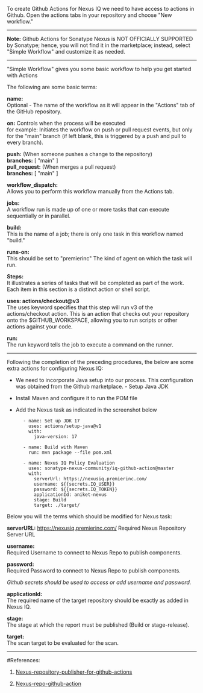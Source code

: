 
To create Github Actions for Nexus IQ we need to have access to actions in Github. Open the actions tabs in your repository and choose "New workflow."

---

**Note:** Github Actions for Sonatype Nexus is NOT OFFICIALLY SUPPORTED by Sonatype; hence, you will not find it in the marketplace; instead, select "Simple Workflow" and customize it as needed.

---

"Simple Workflow" gives you some basic workflow to help you get started with Actions

The following are some basic terms:

**name:**  
Optional - The name of the workflow as it will appear in the "Actions" tab of the GitHub repository.

**on:** Controls when the process will be executed  
for example: Initiates the workflow on push or pull request events, but only for the "main" branch (if left blank, this is triggered by a push and pull to every branch).

  **push:** (When someone pushes a change to the repository)  
  **branches:** [ "main" ]  
  **pull_request:** (When merges a pull request)  
  **branches:** [ "main" ]  

**workflow_dispatch:**  
Allows you to perform this workflow manually from the Actions tab.

**jobs:**  
A workflow run is made up of one or more tasks that can execute sequentially or in parallel.

**build:**  
This is the name of a job; there is only one task in this workflow named "build."

**runs-on:**  
This should be set to "premierinc" The kind of agent on which the task will run.

**Steps:**  
It illustrates a series of tasks that will be completed as part of the work. Each item in this section is a distinct action or shell script.

**uses: actions/checkout@v3**  
The uses keyword specifies that this step will run v3 of the actions/checkout action. This is an action that checks out your repository onto the $GITHUB_WORKSPACE, allowing you to run scripts or other actions against your code.

**run:**  
The run keyword tells the job to execute a command on the runner.

-----

Following the completion of the preceding procedures, the below are some extra actions for configuring Nexus IQ:  

- We need to incorporate Java setup into our process. This configuration was obtained from the Github marketplace. - Setup Java JDK  

- Install Maven and configure it to run the POM file  

- Add the Nexus task as indicated in the screenshot below  
 
```````
      - name: Set up JDK 17
        uses: actions/setup-java@v1
        with:
          java-version: 17
          
      - name: Build with Maven
        run: mvn package --file pom.xml
        
      - name: Nexus IQ Policy Evaluation
        uses: sonatype-nexus-community/iq-github-action@master
        with:
          serverUrl: https://nexusiq.premierinc.com/
          username: ${{secrets.IQ_USER}}
          password: ${{secrets.IQ_TOKEN}}
          applicationId: aniket-nexus
          stage: Build
          target: ./target/
```````

Below you will the terms which should be modified for Nexus task:


**serverURL:** https://nexusiq.premierinc.com/ 
Required Nexus Repository Server URL

**username:**  
Required Username to connect to Nexus Repo to publish components.

**password:**  
Required Password to connect to Nexus Repo to publish components.  

_Github secrets  should be used to access or add username and password._

**applicationId:**  
The required name of the target repository should be exactly as added in Nexus IQ.

**stage:**  
The stage at which the report must be published (Build or stage-release).

**target:**  
The scan target to be evaluated for the scan.

-----

#References:
 
1. [Nexus-repository-publisher-for-github-actions](https://github.com/marketplace/actions/nexus-repository-publisher-for-github-actions) 

2. [Nexus-repo-github-action](https://github.com/sonatype-nexus-community/nexus-repo-github-action) 
